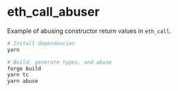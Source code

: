 # eth_call_abuser

Example of abusing constructor return values in `eth_call`.

```bash
# Install dependencies
yarn

# Build, generate types, and abuse
forge build
yarn tc
yarn abuse
```